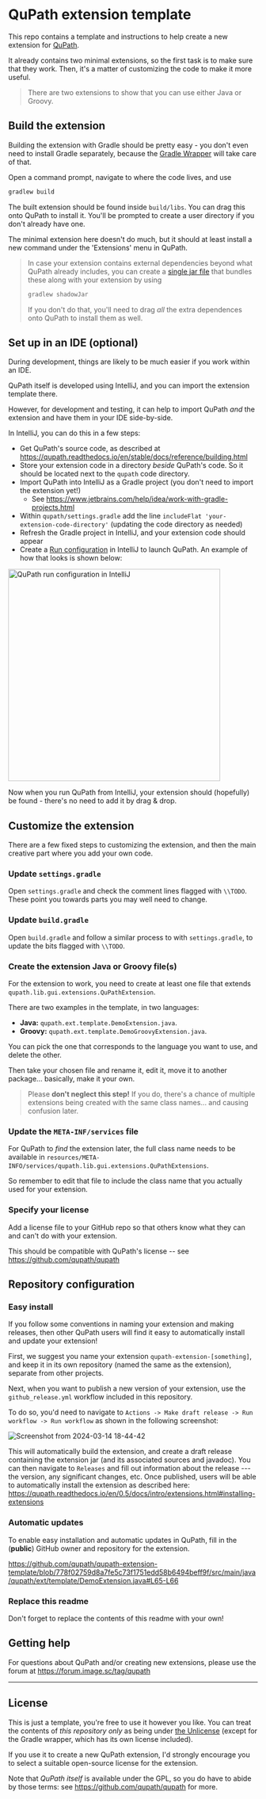 # QuPath extension template

This repo contains a template and instructions to help create a new extension for [QuPath](https://qupath.github.io).

It already contains two minimal extensions, so the first task is to make sure that they work.
Then, it's a matter of customizing the code to make it more useful.

> There are two extensions to show that you can use either Java or Groovy.

## Build the extension

Building the extension with Gradle should be pretty easy - you don't even need to install Gradle separately, because the 
[Gradle Wrapper](https://docs.gradle.org/current/userguide/gradle_wrapper.html) will take care of that.

Open a command prompt, navigate to where the code lives, and use
```bash
gradlew build
```

The built extension should be found inside `build/libs`.
You can drag this onto QuPath to install it.
You'll be prompted to create a user directory if you don't already have one.

The minimal extension here doesn't do much, but it should at least install a new command under the 'Extensions' menu in 
QuPath.

> In case your extension contains external dependencies beyond what QuPath already includes, you can create a 
> [single jar file](https://imperceptiblethoughts.com/shadow/introduction/#benefits-of-shadow) that bundles these along 
> with your extension by using
> ```bash
> gradlew shadowJar
> ```
> If you don't do that, you'll need to drag *all* the extra dependences onto QuPath to install them as well.


## Set up in an IDE (optional)

During development, things are likely to be much easier if you work within an IDE.

QuPath itself is developed using IntelliJ, and you can import the extension template there.

However, for development and testing, it can help to import QuPath *and* the extension and have them in your IDE side-by-side.

In IntelliJ, you can do this in a few steps:
* Get QuPath's source code, as described at https://qupath.readthedocs.io/en/stable/docs/reference/building.html
* Store your extension code in a directory *beside* QuPath's code. So it should be located next to the `qupath` code directory.
* Import QuPath into IntelliJ as a Gradle project (you don't need to import the extension yet!)
   * See https://www.jetbrains.com/help/idea/work-with-gradle-projects.html
* Within `qupath/settings.gradle` add the line `includeFlat 'your-extension-code-directory'` (updating the code directory as needed)
* Refresh the Gradle project in IntelliJ, and your extension code should appear
* Create a [Run configuration](https://www.jetbrains.com/help/idea/run-debug-configuration.html) in IntelliJ to launch QuPath. An example of how that looks is shown below:

<img src="qupath-intellij.png" alt="QuPath run configuration in IntelliJ" width="428" />

Now when you run QuPath from IntelliJ, your extension should (hopefully) be found - there's no need to add it by drag & drop.

## Customize the extension

There are a few fixed steps to customizing the extension, and then the main creative part where you add your own code.

### Update `settings.gradle`

Open `settings.gradle` and check the comment lines flagged with `\\TODO`.
These point you towards parts you may well need to change.

### Update `build.gradle`

Open `build.gradle` and follow a similar process to with `settings.gradle`, to update the bits flagged with `\\TODO`.

### Create the extension Java or Groovy file(s)

For the extension to work, you need to create at least one file that extends `qupath.lib.gui.extensions.QuPathExtension`.

There are two examples in the template, in two languages:
* **Java:** `qupath.ext.template.DemoExtension.java`.
* **Groovy:** `qupath.ext.template.DemoGroovyExtension.java`.

You can pick the one that corresponds to the language you want to use, and delete the other.

Then take your chosen file and rename it, edit it, move it to another package... basically, make it your own.

> Please **don't neglect this step!** 
> If you do, there's a chance of multiple extensions being created with the same class names... and causing confusion later.

### Update the `META-INF/services` file

For QuPath to *find* the extension later, the full class name needs to be available in `resources/META-INFO/services/qupath.lib.gui.extensions.QuPathExtensions`.

So remember to edit that file to include the class name that you actually used for your extension.

### Specify your license

Add a license file to your GitHub repo so that others know what they can and can't do with your extension.

This should be compatible with QuPath's license -- see https://github.com/qupath/qupath

## Repository configuration

### Easy install

If you follow some conventions in naming your extension and making releases, then other QuPath users will find it easy to automatically
install and update your extension!

First, we suggest you name your extension `qupath-extension-[something]`, and keep it in its own repository (named the same as the extension),
separate from other projects.

Next, when you want to publish a new version of your extension, use the `github_release.yml` workflow included in this repository.

To do so, you'd need to navigate to `Actions -> Make draft release -> Run workflow -> Run workflow` as shown in the following screenshot:

![Screenshot from 2024-03-14 18-44-42](https://github.com/alanocallaghan/qupath-extension-template/assets/10779688/4712a209-eda7-4f80-8bed-bbab20e4f50a)

This will automatically build the extension, and create a draft release containing the extension jar (and its associated sources and javadoc).
You can then navigate to `Releases` and fill out information about the release --- the version, any significant changes, etc.
Once published, users will be able to automatically install the extension as described here:
https://qupath.readthedocs.io/en/0.5/docs/intro/extensions.html#installing-extensions

### Automatic updates

To enable easy installation and automatic updates in QuPath, fill in the (**public**) GitHub owner and repository 
for the extension.

https://github.com/qupath/qupath-extension-template/blob/778f02759d8a7fe5c73f1751edd58b6494beff9f/src/main/java/qupath/ext/template/DemoExtension.java#L65-L66

### Replace this readme

Don't forget to replace the contents of this readme with your own!


## Getting help

For questions about QuPath and/or creating new extensions, please use the forum at https://forum.image.sc/tag/qupath

------

## License

This is just a template, you're free to use it however you like.
You can treat the contents of *this repository only* as being under [the Unlicense](https://unlicense.org) (except for the Gradle wrapper, which has its own license included).

If you use it to create a new QuPath extension, I'd strongly encourage you to select a suitable open-source license for the extension.

Note that *QuPath itself* is available under the GPL, so you do have to abide by those terms: see https://github.com/qupath/qupath for more.
